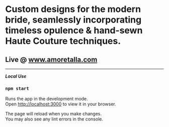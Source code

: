 # Custom designs for the modern bride, seamlessly incorporating timeless opulence & hand-sewn Haute Couture techniques.

Live @ www.amoretalla.com
-------
_______
***Local Use***
### `npm start`

Runs the app in the development mode.\
Open [http://localhost:3000](http://localhost:3000) to view it in your browser.

The page will reload when you make changes.\
You may also see any lint errors in the console.
